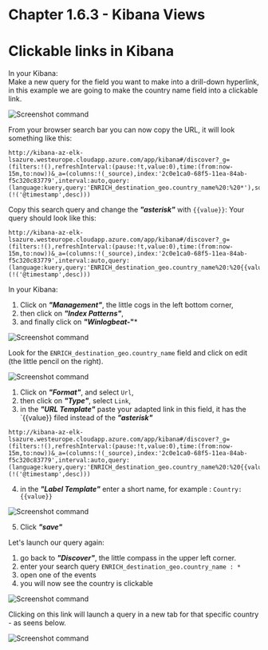 #   Chapter 1.6.3 - Kibana Views

Clickable links in Kibana
====

In your Kibana:  
Make a new query for the field you want to make into a drill-down hyperlink, in this example we are going to make the country name field into a clickable link.  

![Screenshot command](./assets/01-kibana-query.jpg)

From your browser search bar you can now copy the URL, it will look something like this:


```code
http://kibana-az-elk-lsazure.westeurope.cloudapp.azure.com/app/kibana#/discover?_g=(filters:!(),refreshInterval:(pause:!t,value:0),time:(from:now-15m,to:now))&_a=(columns:!(_source),index:'2c0e1ca0-68f5-11ea-84ab-f5c320c83779',interval:auto,query:(language:kuery,query:'ENRICH_destination_geo.country_name%20:%20*'),sort:!(!('@timestamp',desc)))
```
Copy this search query and change the ***"asterisk"*** with `{{value}}`: Your query should look like this:

```code
http://kibana-az-elk-lsazure.westeurope.cloudapp.azure.com/app/kibana#/discover?_g=(filters:!(),refreshInterval:(pause:!t,value:0),time:(from:now-15m,to:now))&_a=(columns:!(_source),index:'2c0e1ca0-68f5-11ea-84ab-f5c320c83779',interval:auto,query:(language:kuery,query:'ENRICH_destination_geo.country_name%20:%20{{value}}'),sort:!(!('@timestamp',desc)))  
```

In your Kibana:

1. Click on ***"Management"***, the little cogs in the left bottom corner,
2. then click on ***"Index Patterns"***,
3. and finally click on ***"Winlogbeat-*"***

![Screenshot command](./assets/01-kibanaindex.jpg)



Look for the `ENRICH_destination_geo.country_name` field and click on edit (the little pencil on the right).

![Screenshot command](./assets/01-kibana-url01.jpg)

1. Click on ***"Format"***, and select `Url`,
2. then click on ***"Type"***, select `Link`,
3. in the ***"URL Template"*** paste your adapted link in this field, it has the `{{value}} filed instead of the ***"asterisk"***

```code
http://kibana-az-elk-lsazure.westeurope.cloudapp.azure.com/app/kibana#/discover?_g=(filters:!(),refreshInterval:(pause:!t,value:0),time:(from:now-15m,to:now))&_a=(columns:!(_source),index:'2c0e1ca0-68f5-11ea-84ab-f5c320c83779',interval:auto,query:(language:kuery,query:'ENRICH_destination_geo.country_name%20:%20{{value}}'),sort:!(!('@timestamp',desc)))  
```
4. in the ***"Label Template"*** enter a short name, for example : `Country: {{value}}`

![Screenshot command](./assets/01-kibana-url02.jpg)

5. Click ***"save"***  
   
Let's launch our query again:  

1. go back to ***"Discover"***, the little compass in the upper left corner.
2. enter your search query `ENRICH_destination_geo.country_name : *`
3. open one of the events
4. you will now see the country is clickable

![Screenshot command](./assets/01-kibana-clickable.jpg)

Clicking on this link will launch a query in a new tab for that specific country - as seens below.

![Screenshot command](./assets/01-kibana-result.jpg)